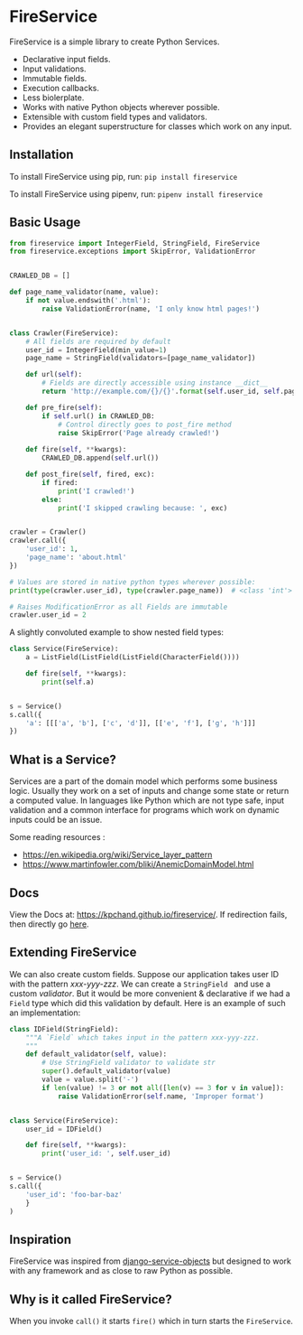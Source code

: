 # FireService

FireService is a simple library to create Python Services.

* Declarative input fields.
* Input validations.
* Immutable fields.
* Execution callbacks.
* Less biolerplate.
* Works with native Python objects wherever possible.
* Extensible with custom field types and validators.
* Provides an elegant superstructure for classes which work on any input.

## Installation

To install FireService using pip, run: ```pip install fireservice```

To install FireService using pipenv, run: ```pipenv install fireservice```


## Basic Usage

```python
from fireservice import IntegerField, StringField, FireService
from fireservice.exceptions import SkipError, ValidationError


CRAWLED_DB = []

def page_name_validator(name, value):
    if not value.endswith('.html'):
        raise ValidationError(name, 'I only know html pages!')


class Crawler(FireService):
    # All fields are required by default
    user_id = IntegerField(min_value=1)
    page_name = StringField(validators=[page_name_validator])

    def url(self):
        # Fields are directly accessible using instance __dict__
        return 'http://example.com/{}/{}'.format(self.user_id, self.page_name)

    def pre_fire(self):
        if self.url() in CRAWLED_DB:
            # Control directly goes to post_fire method
            raise SkipError('Page already crawled!')
    
    def fire(self, **kwargs):
        CRAWLED_DB.append(self.url())

    def post_fire(self, fired, exc):
        if fired:
            print('I crawled!')
        else:
            print('I skipped crawling because: ', exc)


crawler = Crawler()
crawler.call({
    'user_id': 1,
    'page_name': 'about.html'
})

# Values are stored in native python types wherever possible:
print(type(crawler.user_id), type(crawler.page_name))  # <class 'int'> <class 'str'>

# Raises ModificationError as all Fields are immutable
crawler.user_id = 2 
```

A slightly convoluted example to show nested field types:

```python
class Service(FireService):
    a = ListField(ListField(ListField(CharacterField())))

    def fire(self, **kwargs):
        print(self.a)


s = Service()
s.call({
    'a': [[['a', 'b'], ['c', 'd']], [['e', 'f'], ['g', 'h']]]
})

```


## What is a Service?

Services are a part of the domain model which performs some business logic. Usually they work on a set of inputs and change some state or return a computed value. In languages like Python which are not type safe, input validation and a common interface for programs which work on dynamic inputs could be an issue.

Some reading resources :
* https://en.wikipedia.org/wiki/Service_layer_pattern
* https://www.martinfowler.com/bliki/AnemicDomainModel.html


## Docs

View the Docs at: https://kpchand.github.io/fireservice/.
If redirection fails, then directly go [here](https://kpchand.github.io/fireservice/fireservice/index.html).


## Extending FireService

We can also create custom fields. Suppose our application takes user ID with the pattern *xxx-yyy-zzz*. We can create a `StringField ` and use a custom *validator*. But it would be more convenient & declarative if we had a `Field` type which did this validation by default. Here is an example of such an implementation:


```python
class IDField(StringField):
    """A `Field` which takes input in the pattern xxx-yyy-zzz.
    """
    def default_validator(self, value):
        # Use StringField validator to validate str
        super().default_validator(value)
        value = value.split('-')
        if len(value) != 3 or not all([len(v) == 3 for v in value]):
            raise ValidationError(self.name, 'Improper format')


class Service(FireService):
    user_id = IDField()

    def fire(self, **kwargs):
        print('user_id: ', self.user_id)


s = Service()
s.call({
    'user_id': 'foo-bar-baz'
    }
)
```


## Inspiration

FireService was inspired from [django-service-objects](https://github.com/mixxorz/django-service-objects) but designed to work with any framework and as close to raw Python as possible. 


## Why is it called FireService?

When you invoke `call()` it starts `fire()` which in turn starts the `FireService`.
